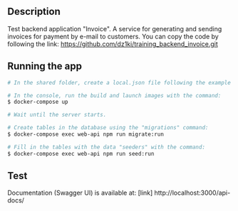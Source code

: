 ## Description

Test backend application "Invoice". A service for generating and sending invoices for payment by e-mail to customers.
You can copy the code by following the link: https://github.com/dz1ki/training_backend_invoice.git

## Running the app

```bash
# In the shared folder, create a local.json file following the example of the local.json.dist file, and fill it with the necessary data.

# In the console, run the build and launch images with the command:
$ docker-compose up

# Wait until the server starts.

# Create tables in the database using the "migrations" command:
$ docker-compose exec web-api npm run migrate:run

# Fill in the tables with the data "seeders" with the command:
$ docker-compose exec web-api npm run seed:run
```

## Test

Documentation (Swagger UI) is available at: [link] http://localhost:3000/api-docs/
